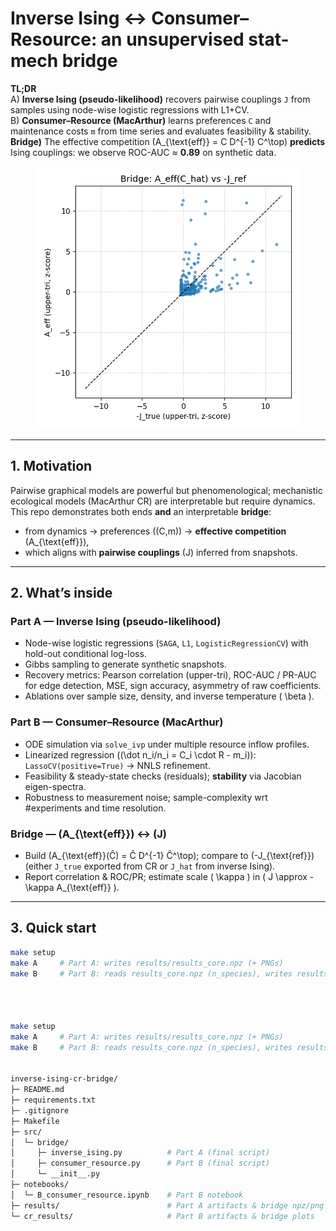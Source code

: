 # Inverse Ising ↔ Consumer–Resource: an unsupervised stat-mech bridge

**TL;DR**  
A) **Inverse Ising (pseudo-likelihood)** recovers pairwise couplings `J` from samples using node-wise logistic regressions with L1+CV.  
B) **Consumer–Resource (MacArthur)** learns preferences `C` and maintenance costs `m` from time series and evaluates feasibility & stability.  
**Bridge)** The effective competition \(A_{\text{eff}} = C D^{-1} C^\top\) **predicts** Ising couplings: we observe ROC-AUC ≈ **0.89** on synthetic data.

<p align="center">
  <img src="docs/bridge_scatter.png" width="420" alt="Bridge scatter"/>
</p>

---

## 1. Motivation

Pairwise graphical models are powerful but phenomenological; mechanistic ecological models (MacArthur CR) are interpretable but require dynamics. This repo demonstrates both ends **and** an interpretable **bridge**:
- from dynamics → preferences \((C,m)\) → **effective competition** \(A_{\text{eff}}\),
- which aligns with **pairwise couplings** \(J\) inferred from snapshots.

---

## 2. What’s inside

### Part A — Inverse Ising (pseudo-likelihood)
- Node-wise logistic regressions (`SAGA`, `L1`, `LogisticRegressionCV`) with hold-out conditional log-loss.
- Gibbs sampling to generate synthetic snapshots.
- Recovery metrics: Pearson correlation (upper-tri), ROC-AUC / PR-AUC for edge detection, MSE, sign accuracy, asymmetry of raw coefficients.
- Ablations over sample size, density, and inverse temperature \( \beta \).

### Part B — Consumer–Resource (MacArthur)
- ODE simulation via `solve_ivp` under multiple resource inflow profiles.
- Linearized regression \((\dot n_i/n_i = C_i \cdot R - m_i)\): `LassoCV(positive=True)` → NNLS refinement.
- Feasibility & steady-state checks (residuals); **stability** via Jacobian eigen-spectra.
- Robustness to measurement noise; sample-complexity wrt #experiments and time resolution.

### Bridge — \(A_{\text{eff}}\) ↔ \(J\)
- Build \(A_{\text{eff}}(Ĉ) = Ĉ D^{-1} Ĉ^\top\); compare to \(-J_{\text{ref}}\) (either `J_true` exported from CR or `J_hat` from inverse Ising).
- Report correlation & ROC/PR; estimate scale \( \kappa \) in \( J \approx -\kappa A_{\text{eff}} \).

---

## 3. Quick start

```bash
make setup
make A     # Part A: writes results/results_core.npz (+ PNGs)
make B     # Part B: reads results_core.npz (n_species), writes results/J_target_from_CR.npz




make setup
make A     # Part A: writes results/results_core.npz (+ PNGs)
make B     # Part B: reads results_core.npz (n_species), writes results/J_target_from_CR.npz


inverse-ising-cr-bridge/
├─ README.md
├─ requirements.txt
├─ .gitignore
├─ Makefile
├─ src/
│  └─ bridge/
│     ├─ inverse_ising.py          # Part A (final script)
│     ├─ consumer_resource.py      # Part B (final script)
│     └─ __init__.py
├─ notebooks/
│  └─ B_consumer_resource.ipynb    # Part B notebook
├─ results/                        # Part A artifacts & bridge npz/png
└─ cr_results/                     # Part B artifacts & bridge plots
